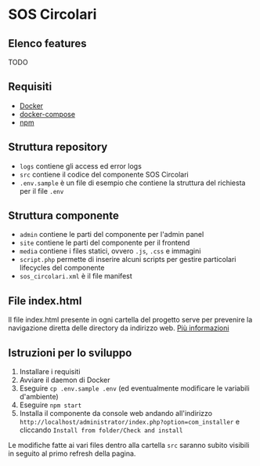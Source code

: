 # SOS Circolari

## Elenco features
TODO

## Requisiti
- [Docker](https://docs.docker.com/install/)
- [docker-compose](https://docs.docker.com/compose/install/)
- [npm](https://www.npmjs.com/get-npm)

## Struttura repository
- `logs` contiene gli access ed error logs
- `src` contiene il codice del componente SOS Circolari
- `.env.sample` è un file di esempio che contiene la struttura del richiesta per il file `.env`

## Struttura componente
- `admin` contiene le parti del componente per l'admin panel
- `site` contiene le parti del componente per il frontend
- `media` contiene i files statici, ovvero `.js`, `.css` e immagini
- `script.php` permette di inserire alcuni scripts per gestire particolari lifecycles del componente
- `sos_circolari.xml` è il file manifest 

## File index.html
Il file index.html presente in ogni cartella del progetto serve per prevenire la navigazione diretta delle directory 
da indirizzo web.
[Più informazioni](https://stackoverflow.com/questions/29224471/joomla-index-html-file)

## Istruzioni per lo sviluppo
1. Installare i requisiti
2. Avviare il daemon di Docker
3. Eseguire `cp .env.sample .env` (ed eventualmente modificare le variabili d'ambiente)
4. Eseguire `npm start`
5. Installa il componente da console web andando all'indirizzo 
`http://localhost/administrator/index.php?option=com_installer` e cliccando `Install from folder/Check and install`

Le modifiche fatte ai vari files dentro alla cartella `src` 
saranno subito visibili in seguito al primo refresh della pagina.
